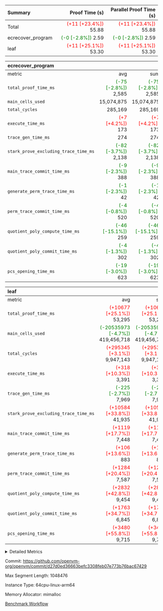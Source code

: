| Summary | Proof Time (s) | Parallel Proof Time (s) |
|:---|---:|---:|
| Total | <span style='color: red'>(+11 [+23.4%])</span> 55.88 | <span style='color: red'>(+11 [+23.4%])</span> 55.88 |
| ecrecover_program | <span style='color: green'>(-0 [-2.8%])</span> 2.59 | <span style='color: green'>(-0 [-2.8%])</span> 2.59 |
| leaf | <span style='color: red'>(+11 [+25.1%])</span> 53.30 | <span style='color: red'>(+11 [+25.1%])</span> 53.30 |


| ecrecover_program |||||
|:---|---:|---:|---:|---:|
|metric|avg|sum|max|min|
| `total_proof_time_ms ` | <span style='color: green'>(-75 [-2.8%])</span> 2,585 | <span style='color: green'>(-75 [-2.8%])</span> 2,585 | <span style='color: green'>(-75 [-2.8%])</span> 2,585 | <span style='color: green'>(-75 [-2.8%])</span> 2,585 |
| `main_cells_used     ` |  15,074,875 |  15,074,875 |  15,074,875 |  15,074,875 |
| `total_cycles        ` |  285,169 |  285,169 |  285,169 |  285,169 |
| `execute_time_ms     ` | <span style='color: red'>(+7 [+4.2%])</span> 173 | <span style='color: red'>(+7 [+4.2%])</span> 173 | <span style='color: red'>(+7 [+4.2%])</span> 173 | <span style='color: red'>(+7 [+4.2%])</span> 173 |
| `trace_gen_time_ms   ` |  274 |  274 |  274 |  274 |
| `stark_prove_excluding_trace_time_ms` | <span style='color: green'>(-82 [-3.7%])</span> 2,138 | <span style='color: green'>(-82 [-3.7%])</span> 2,138 | <span style='color: green'>(-82 [-3.7%])</span> 2,138 | <span style='color: green'>(-82 [-3.7%])</span> 2,138 |
| `main_trace_commit_time_ms` | <span style='color: green'>(-9 [-2.3%])</span> 388 | <span style='color: green'>(-9 [-2.3%])</span> 388 | <span style='color: green'>(-9 [-2.3%])</span> 388 | <span style='color: green'>(-9 [-2.3%])</span> 388 |
| `generate_perm_trace_time_ms` | <span style='color: green'>(-1 [-2.3%])</span> 42 | <span style='color: green'>(-1 [-2.3%])</span> 42 | <span style='color: green'>(-1 [-2.3%])</span> 42 | <span style='color: green'>(-1 [-2.3%])</span> 42 |
| `perm_trace_commit_time_ms` | <span style='color: green'>(-4 [-0.8%])</span> 520 | <span style='color: green'>(-4 [-0.8%])</span> 520 | <span style='color: green'>(-4 [-0.8%])</span> 520 | <span style='color: green'>(-4 [-0.8%])</span> 520 |
| `quotient_poly_compute_time_ms` | <span style='color: green'>(-46 [-15.1%])</span> 259 | <span style='color: green'>(-46 [-15.1%])</span> 259 | <span style='color: green'>(-46 [-15.1%])</span> 259 | <span style='color: green'>(-46 [-15.1%])</span> 259 |
| `quotient_poly_commit_time_ms` | <span style='color: green'>(-4 [-1.3%])</span> 302 | <span style='color: green'>(-4 [-1.3%])</span> 302 | <span style='color: green'>(-4 [-1.3%])</span> 302 | <span style='color: green'>(-4 [-1.3%])</span> 302 |
| `pcs_opening_time_ms ` | <span style='color: green'>(-19 [-3.0%])</span> 623 | <span style='color: green'>(-19 [-3.0%])</span> 623 | <span style='color: green'>(-19 [-3.0%])</span> 623 | <span style='color: green'>(-19 [-3.0%])</span> 623 |

| leaf |||||
|:---|---:|---:|---:|---:|
|metric|avg|sum|max|min|
| `total_proof_time_ms ` | <span style='color: red'>(+10677 [+25.1%])</span> 53,295 | <span style='color: red'>(+10677 [+25.1%])</span> 53,295 | <span style='color: red'>(+10677 [+25.1%])</span> 53,295 | <span style='color: red'>(+10677 [+25.1%])</span> 53,295 |
| `main_cells_used     ` | <span style='color: green'>(-20535973 [-4.7%])</span> 419,456,718 | <span style='color: green'>(-20535973 [-4.7%])</span> 419,456,718 | <span style='color: green'>(-20535973 [-4.7%])</span> 419,456,718 | <span style='color: green'>(-20535973 [-4.7%])</span> 419,456,718 |
| `total_cycles        ` | <span style='color: red'>(+295345 [+3.1%])</span> 9,947,143 | <span style='color: red'>(+295345 [+3.1%])</span> 9,947,143 | <span style='color: red'>(+295345 [+3.1%])</span> 9,947,143 | <span style='color: red'>(+295345 [+3.1%])</span> 9,947,143 |
| `execute_time_ms     ` | <span style='color: red'>(+318 [+10.3%])</span> 3,391 | <span style='color: red'>(+318 [+10.3%])</span> 3,391 | <span style='color: red'>(+318 [+10.3%])</span> 3,391 | <span style='color: red'>(+318 [+10.3%])</span> 3,391 |
| `trace_gen_time_ms   ` | <span style='color: green'>(-225 [-2.7%])</span> 7,969 | <span style='color: green'>(-225 [-2.7%])</span> 7,969 | <span style='color: green'>(-225 [-2.7%])</span> 7,969 | <span style='color: green'>(-225 [-2.7%])</span> 7,969 |
| `stark_prove_excluding_trace_time_ms` | <span style='color: red'>(+10584 [+33.8%])</span> 41,935 | <span style='color: red'>(+10584 [+33.8%])</span> 41,935 | <span style='color: red'>(+10584 [+33.8%])</span> 41,935 | <span style='color: red'>(+10584 [+33.8%])</span> 41,935 |
| `main_trace_commit_time_ms` | <span style='color: red'>(+1119 [+17.7%])</span> 7,448 | <span style='color: red'>(+1119 [+17.7%])</span> 7,448 | <span style='color: red'>(+1119 [+17.7%])</span> 7,448 | <span style='color: red'>(+1119 [+17.7%])</span> 7,448 |
| `generate_perm_trace_time_ms` | <span style='color: red'>(+106 [+13.6%])</span> 883 | <span style='color: red'>(+106 [+13.6%])</span> 883 | <span style='color: red'>(+106 [+13.6%])</span> 883 | <span style='color: red'>(+106 [+13.6%])</span> 883 |
| `perm_trace_commit_time_ms` | <span style='color: red'>(+1284 [+20.4%])</span> 7,587 | <span style='color: red'>(+1284 [+20.4%])</span> 7,587 | <span style='color: red'>(+1284 [+20.4%])</span> 7,587 | <span style='color: red'>(+1284 [+20.4%])</span> 7,587 |
| `quotient_poly_compute_time_ms` | <span style='color: red'>(+2832 [+42.8%])</span> 9,454 | <span style='color: red'>(+2832 [+42.8%])</span> 9,454 | <span style='color: red'>(+2832 [+42.8%])</span> 9,454 | <span style='color: red'>(+2832 [+42.8%])</span> 9,454 |
| `quotient_poly_commit_time_ms` | <span style='color: red'>(+1763 [+34.7%])</span> 6,845 | <span style='color: red'>(+1763 [+34.7%])</span> 6,845 | <span style='color: red'>(+1763 [+34.7%])</span> 6,845 | <span style='color: red'>(+1763 [+34.7%])</span> 6,845 |
| `pcs_opening_time_ms ` | <span style='color: red'>(+3480 [+55.8%])</span> 9,715 | <span style='color: red'>(+3480 [+55.8%])</span> 9,715 | <span style='color: red'>(+3480 [+55.8%])</span> 9,715 | <span style='color: red'>(+3480 [+55.8%])</span> 9,715 |



<details>
<summary>Detailed Metrics</summary>

| group | num_segments | keygen_time_ms | commit_exe_time_ms |
| --- | --- | --- | --- |
| ecrecover_program | 1 | 1,156 | 13 | 

| group | air_name | quotient_deg | interactions | constraints |
| --- | --- | --- | --- | --- |
| ecrecover_program | AccessAdapterAir<16> | 2 | 5 | 14 | 
| ecrecover_program | AccessAdapterAir<2> | 2 | 5 | 14 | 
| ecrecover_program | AccessAdapterAir<32> | 2 | 5 | 14 | 
| ecrecover_program | AccessAdapterAir<4> | 2 | 5 | 14 | 
| ecrecover_program | AccessAdapterAir<64> | 2 | 5 | 14 | 
| ecrecover_program | AccessAdapterAir<8> | 2 | 5 | 14 | 
| ecrecover_program | BitwiseOperationLookupAir<8> | 2 | 2 | 4 | 
| ecrecover_program | KeccakVmAir | 2 | 321 | 4,571 | 
| ecrecover_program | MemoryMerkleAir<8> | 2 | 4 | 40 | 
| ecrecover_program | PersistentBoundaryAir<8> | 2 | 3 | 6 | 
| ecrecover_program | PhantomAir | 2 | 3 | 5 | 
| ecrecover_program | Poseidon2PeripheryAir<BabyBearParameters>, 1> | 2 | 1 | 286 | 
| ecrecover_program | ProgramAir | 1 | 1 | 4 | 
| ecrecover_program | RangeTupleCheckerAir<2> | 1 | 1 | 4 | 
| ecrecover_program | VariableRangeCheckerAir | 1 | 1 | 4 | 
| ecrecover_program | VmAirWrapper<Rv32BaseAluAdapterAir, BaseAluCoreAir<4, 8> | 2 | 19 | 43 | 
| ecrecover_program | VmAirWrapper<Rv32BaseAluAdapterAir, LessThanCoreAir<4, 8> | 2 | 17 | 39 | 
| ecrecover_program | VmAirWrapper<Rv32BaseAluAdapterAir, ShiftCoreAir<4, 8> | 2 | 23 | 90 | 
| ecrecover_program | VmAirWrapper<Rv32BranchAdapterAir, BranchEqualCoreAir<4> | 2 | 11 | 25 | 
| ecrecover_program | VmAirWrapper<Rv32BranchAdapterAir, BranchLessThanCoreAir<4, 8> | 2 | 13 | 41 | 
| ecrecover_program | VmAirWrapper<Rv32CondRdWriteAdapterAir, Rv32JalLuiCoreAir> | 2 | 10 | 22 | 
| ecrecover_program | VmAirWrapper<Rv32HintStoreAdapterAir, Rv32HintStoreCoreAir> | 2 | 15 | 17 | 
| ecrecover_program | VmAirWrapper<Rv32IsEqualModAdapterAir<2, 1, 32, 32>, ModularIsEqualCoreAir<32, 4, 8> | 2 | 25 | 223 | 
| ecrecover_program | VmAirWrapper<Rv32JalrAdapterAir, Rv32JalrCoreAir> | 2 | 16 | 20 | 
| ecrecover_program | VmAirWrapper<Rv32LoadStoreAdapterAir, LoadSignExtendCoreAir<4, 8> | 2 | 18 | 33 | 
| ecrecover_program | VmAirWrapper<Rv32LoadStoreAdapterAir, LoadStoreCoreAir<4> | 2 | 17 | 38 | 
| ecrecover_program | VmAirWrapper<Rv32MultAdapterAir, DivRemCoreAir<4, 8> | 2 | 25 | 88 | 
| ecrecover_program | VmAirWrapper<Rv32MultAdapterAir, MulHCoreAir<4, 8> | 2 | 24 | 38 | 
| ecrecover_program | VmAirWrapper<Rv32MultAdapterAir, MultiplicationCoreAir<4, 8> | 2 | 19 | 26 | 
| ecrecover_program | VmAirWrapper<Rv32RdWriteAdapterAir, Rv32AuipcCoreAir> | 2 | 11 | 15 | 
| ecrecover_program | VmAirWrapper<Rv32VecHeapAdapterAir<1, 2, 2, 32, 32>, FieldExpressionCoreAir> | 2 | 411 | 449 | 
| ecrecover_program | VmAirWrapper<Rv32VecHeapAdapterAir<2, 1, 1, 32, 32>, ModularAddSubCoreAir> | 2 | 94 | 126 | 
| ecrecover_program | VmAirWrapper<Rv32VecHeapAdapterAir<2, 1, 1, 32, 32>, ModularMulDivCoreAir> | 2 | 156 | 188 | 
| ecrecover_program | VmAirWrapper<Rv32VecHeapAdapterAir<2, 2, 2, 32, 32>, FieldExpressionCoreAir> | 2 | 422 | 456 | 
| ecrecover_program | VmConnectorAir | 2 | 3 | 9 | 
| leaf | AccessAdapterAir<2> | 4 | 5 | 12 | 
| leaf | AccessAdapterAir<4> | 4 | 5 | 12 | 
| leaf | AccessAdapterAir<8> | 4 | 5 | 12 | 
| leaf | FriReducedOpeningAir | 4 | 35 | 59 | 
| leaf | NativePoseidon2Air<BabyBearParameters>, 1> | 4 | 31 | 302 | 
| leaf | PhantomAir | 4 | 3 | 4 | 
| leaf | ProgramAir | 1 | 1 | 4 | 
| leaf | VariableRangeCheckerAir | 1 | 1 | 4 | 
| leaf | VmAirWrapper<BranchNativeAdapterAir, BranchEqualCoreAir<1> | 2 | 11 | 23 | 
| leaf | VmAirWrapper<JalNativeAdapterAir, JalCoreAir> | 4 | 7 | 6 | 
| leaf | VmAirWrapper<NativeAdapterAir<2, 0>, PublicValuesCoreAir> | 4 | 11 | 23 | 
| leaf | VmAirWrapper<NativeAdapterAir<2, 1>, FieldArithmeticCoreAir> | 4 | 15 | 23 | 
| leaf | VmAirWrapper<NativeLoadStoreAdapterAir<1>, NativeLoadStoreCoreAir<1> | 4 | 15 | 24 | 
| leaf | VmAirWrapper<NativeVectorizedAdapterAir<4>, FieldExtensionCoreAir> | 4 | 15 | 23 | 
| leaf | VmConnectorAir | 4 | 3 | 8 | 
| leaf | VolatileBoundaryAir | 4 | 4 | 16 | 

| group | air_name | idx | rows | prep_cols | perm_cols | main_cols | cells |
| --- | --- | --- | --- | --- | --- | --- | --- |
| leaf | AccessAdapterAir<2> | 0 | 2,097,152 |  | 16 | 11 | 56,623,104 | 
| leaf | AccessAdapterAir<4> | 0 | 1,048,576 |  | 16 | 13 | 30,408,704 | 
| leaf | AccessAdapterAir<8> | 0 | 262,144 |  | 16 | 17 | 8,650,752 | 
| leaf | FriReducedOpeningAir | 0 | 1,048,576 |  | 76 | 64 | 146,800,640 | 
| leaf | NativePoseidon2Air<BabyBearParameters>, 1> | 0 | 131,072 |  | 36 | 348 | 50,331,648 | 
| leaf | PhantomAir | 0 | 32,768 |  | 8 | 6 | 458,752 | 
| leaf | ProgramAir | 0 | 1,048,576 |  | 8 | 10 | 18,874,368 | 
| leaf | VariableRangeCheckerAir | 0 | 262,144 | 2 | 8 | 1 | 2,359,296 | 
| leaf | VmAirWrapper<BranchNativeAdapterAir, BranchEqualCoreAir<1> | 0 | 4,194,304 |  | 28 | 23 | 213,909,504 | 
| leaf | VmAirWrapper<JalNativeAdapterAir, JalCoreAir> | 0 | 131,072 |  | 12 | 10 | 2,883,584 | 
| leaf | VmAirWrapper<NativeAdapterAir<2, 0>, PublicValuesCoreAir> | 0 | 64 |  | 16 | 23 | 2,496 | 
| leaf | VmAirWrapper<NativeAdapterAir<2, 1>, FieldArithmeticCoreAir> | 0 | 8,388,608 |  | 20 | 30 | 419,430,400 | 
| leaf | VmAirWrapper<NativeLoadStoreAdapterAir<1>, NativeLoadStoreCoreAir<1> | 0 | 4,194,304 |  | 20 | 31 | 213,909,504 | 
| leaf | VmAirWrapper<NativeVectorizedAdapterAir<4>, FieldExtensionCoreAir> | 0 | 262,144 |  | 20 | 40 | 15,728,640 | 
| leaf | VmConnectorAir | 0 | 2 | 1 | 8 | 4 | 24 | 
| leaf | VolatileBoundaryAir | 0 | 2,097,152 |  | 8 | 11 | 39,845,888 | 

| group | air_name | segment | rows | prep_cols | perm_cols | main_cols | cells |
| --- | --- | --- | --- | --- | --- | --- | --- |
| ecrecover_program | AccessAdapterAir<16> | 0 | 16,384 |  | 24 | 25 | 802,816 | 
| ecrecover_program | AccessAdapterAir<2> | 0 | 256 |  | 24 | 11 | 8,960 | 
| ecrecover_program | AccessAdapterAir<32> | 0 | 8,192 |  | 24 | 41 | 532,480 | 
| ecrecover_program | AccessAdapterAir<4> | 0 | 128 |  | 24 | 13 | 4,736 | 
| ecrecover_program | AccessAdapterAir<8> | 0 | 32,768 |  | 24 | 17 | 1,343,488 | 
| ecrecover_program | BitwiseOperationLookupAir<8> | 0 | 65,536 | 3 | 8 | 2 | 655,360 | 
| ecrecover_program | KeccakVmAir | 0 | 128 |  | 1,288 | 3,164 | 569,856 | 
| ecrecover_program | MemoryMerkleAir<8> | 0 | 4,096 |  | 20 | 32 | 212,992 | 
| ecrecover_program | PersistentBoundaryAir<8> | 0 | 4,096 |  | 12 | 20 | 131,072 | 
| ecrecover_program | PhantomAir | 0 | 64 |  | 12 | 6 | 1,152 | 
| ecrecover_program | Poseidon2PeripheryAir<BabyBearParameters>, 1> | 0 | 4,096 |  | 8 | 300 | 1,261,568 | 
| ecrecover_program | ProgramAir | 0 | 16,384 |  | 8 | 10 | 294,912 | 
| ecrecover_program | RangeTupleCheckerAir<2> | 0 | 524,288 | 2 | 8 | 1 | 4,718,592 | 
| ecrecover_program | VariableRangeCheckerAir | 0 | 262,144 | 2 | 8 | 1 | 2,359,296 | 
| ecrecover_program | VmAirWrapper<Rv32BaseAluAdapterAir, BaseAluCoreAir<4, 8> | 0 | 131,072 |  | 80 | 36 | 15,204,352 | 
| ecrecover_program | VmAirWrapper<Rv32BaseAluAdapterAir, LessThanCoreAir<4, 8> | 0 | 2,048 |  | 40 | 37 | 157,696 | 
| ecrecover_program | VmAirWrapper<Rv32BaseAluAdapterAir, ShiftCoreAir<4, 8> | 0 | 16,384 |  | 52 | 53 | 1,720,320 | 
| ecrecover_program | VmAirWrapper<Rv32BranchAdapterAir, BranchEqualCoreAir<4> | 0 | 16,384 |  | 48 | 26 | 1,212,416 | 
| ecrecover_program | VmAirWrapper<Rv32BranchAdapterAir, BranchLessThanCoreAir<4, 8> | 0 | 32,768 |  | 56 | 32 | 2,883,584 | 
| ecrecover_program | VmAirWrapper<Rv32CondRdWriteAdapterAir, Rv32JalLuiCoreAir> | 0 | 8,192 |  | 44 | 18 | 507,904 | 
| ecrecover_program | VmAirWrapper<Rv32HintStoreAdapterAir, Rv32HintStoreCoreAir> | 0 | 256 |  | 36 | 26 | 15,872 | 
| ecrecover_program | VmAirWrapper<Rv32IsEqualModAdapterAir<2, 1, 32, 32>, ModularIsEqualCoreAir<32, 4, 8> | 0 | 4,096 |  | 56 | 166 | 909,312 | 
| ecrecover_program | VmAirWrapper<Rv32JalrAdapterAir, Rv32JalrCoreAir> | 0 | 8,192 |  | 36 | 28 | 524,288 | 
| ecrecover_program | VmAirWrapper<Rv32LoadStoreAdapterAir, LoadSignExtendCoreAir<4, 8> | 0 | 4,096 |  | 76 | 35 | 454,656 | 
| ecrecover_program | VmAirWrapper<Rv32LoadStoreAdapterAir, LoadStoreCoreAir<4> | 0 | 131,072 |  | 72 | 40 | 14,680,064 | 
| ecrecover_program | VmAirWrapper<Rv32MultAdapterAir, MulHCoreAir<4, 8> | 0 | 8 |  | 100 | 39 | 1,112 | 
| ecrecover_program | VmAirWrapper<Rv32MultAdapterAir, MultiplicationCoreAir<4, 8> | 0 | 4,096 |  | 80 | 31 | 454,656 | 
| ecrecover_program | VmAirWrapper<Rv32RdWriteAdapterAir, Rv32AuipcCoreAir> | 0 | 4,096 |  | 28 | 21 | 200,704 | 
| ecrecover_program | VmAirWrapper<Rv32VecHeapAdapterAir<1, 2, 2, 32, 32>, FieldExpressionCoreAir> | 0 | 2,048 |  | 828 | 543 | 2,807,808 | 
| ecrecover_program | VmAirWrapper<Rv32VecHeapAdapterAir<2, 1, 1, 32, 32>, ModularAddSubCoreAir> | 0 | 8 |  | 192 | 199 | 3,128 | 
| ecrecover_program | VmAirWrapper<Rv32VecHeapAdapterAir<2, 1, 1, 32, 32>, ModularMulDivCoreAir> | 0 | 16 |  | 316 | 261 | 9,232 | 
| ecrecover_program | VmAirWrapper<Rv32VecHeapAdapterAir<2, 2, 2, 32, 32>, FieldExpressionCoreAir> | 0 | 1,024 |  | 848 | 619 | 1,502,208 | 
| ecrecover_program | VmConnectorAir | 0 | 2 | 1 | 12 | 4 | 32 | 

| group | idx | trace_gen_time_ms | total_proof_time_ms | total_cycles | total_cells | stark_prove_excluding_trace_time_ms | quotient_poly_compute_time_ms | quotient_poly_commit_time_ms | perm_trace_commit_time_ms | pcs_opening_time_ms | main_trace_commit_time_ms | main_cells_used | generate_perm_trace_time_ms | execute_time_ms |
| --- | --- | --- | --- | --- | --- | --- | --- | --- | --- | --- | --- | --- | --- | --- |
| leaf | 0 | 7,969 | 53,295 | 9,947,143 | 1,220,217,304 | 41,935 | 9,454 | 6,845 | 7,587 | 9,715 | 7,448 | 419,456,718 | 883 | 3,391 | 

| group | segment | trace_gen_time_ms | total_proof_time_ms | total_cycles | total_cells | stark_prove_excluding_trace_time_ms | quotient_poly_compute_time_ms | quotient_poly_commit_time_ms | perm_trace_commit_time_ms | pcs_opening_time_ms | main_trace_commit_time_ms | main_cells_used | generate_perm_trace_time_ms | execute_time_ms |
| --- | --- | --- | --- | --- | --- | --- | --- | --- | --- | --- | --- | --- | --- | --- |
| ecrecover_program | 0 | 274 | 2,585 | 285,169 | 56,159,799 | 2,138 | 259 | 302 | 520 | 623 | 388 | 15,074,875 | 42 | 173 | 

</details>


Commit: https://github.com/openvm-org/openvm/commit/d27d0ed36663befc3308feb07e773b76bac67429

Max Segment Length: 1048476

Instance Type: 64cpu-linux-arm64

Memory Allocator: mimalloc

[Benchmark Workflow](https://github.com/openvm-org/openvm/actions/runs/12667066108)
